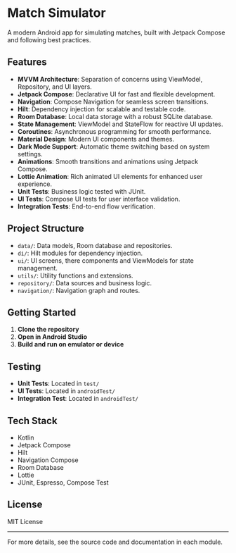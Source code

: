 # Match Simulator

A modern Android app for simulating matches, built with Jetpack Compose and following best practices.

## Features

- **MVVM Architecture**: Separation of concerns using ViewModel, Repository, and UI layers.
- **Jetpack Compose**: Declarative UI for fast and flexible development.
- **Navigation**: Compose Navigation for seamless screen transitions.
- **Hilt**: Dependency injection for scalable and testable code.
- **Room Database**: Local data storage with a robust SQLite database.
- **State Management**: ViewModel and StateFlow for reactive UI updates.
- **Coroutines**: Asynchronous programming for smooth performance.
- **Material Design**: Modern UI components and themes.
- **Dark Mode Support**: Automatic theme switching based on system settings.
- **Animations**: Smooth transitions and animations using Jetpack Compose.
- **Lottie Animation**: Rich animated UI elements for enhanced user experience.
- **Unit Tests**: Business logic tested with JUnit.
- **UI Tests**: Compose UI tests for user interface validation.
- **Integration Tests**: End-to-end flow verification.

## Project Structure

- `data/`: Data models, Room database and repositories.
- `di/`: Hilt modules for dependency injection.
- `ui/`: UI screens, there components and ViewModels for state management.
- `utils/`: Utility functions and extensions.
- `repository/`: Data sources and business logic.
- `navigation/`: Navigation graph and routes.

## Getting Started

1. **Clone the repository**
2. **Open in Android Studio**
3. **Build and run on emulator or device**

## Testing

- **Unit Tests**: Located in `test/`
- **UI Tests**: Located in `androidTest/`
- **Integration Test**: Located in `androidTest/`

## Tech Stack

- Kotlin
- Jetpack Compose
- Hilt
- Navigation Compose
- Room Database
- Lottie
- JUnit, Espresso, Compose Test

## License

MIT License

---

For more details, see the source code and documentation in each module.